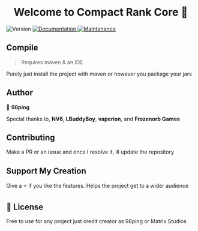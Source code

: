 <h1 align="center">Welcome to Compact Rank Core 👋</h1>
<p>
  <img alt="Version" src="https://img.shields.io/badge/version-1.43-blue.svg?cacheSeconds=2592000" />
  <a href="https://github.com/kefranabg/readme-md-generator#readme" target="_blank">
    <img alt="Documentation" src="https://img.shields.io/badge/documentation-yes-brightgreen.svg" />
  </a>
  <a href="https://github.com/kefranabg/readme-md-generator/graphs/commit-activity" target="_blank">
    <img alt="Maintenance" src="https://img.shields.io/badge/Maintained%3F-yes-green.svg" />
  </a>
</p>

## Compile

> Requires maven & an IDE

Purely just install the project with maven or however you package your jars

## Author

👤 **98ping**

Special thanks to, **NV6**, **LBuddyBoy**, **vaperion**, and **Frozenorb Games**

## Contributing

Make a PR or an issue and once I resolve it, ill update the repository

## Support My Creation

Give a ⭐️ if you like the features. Helps the project get to a wider audience

## 📝 License

Free to use for any project just credit creator as 98ping or Matrix Studios<br />

